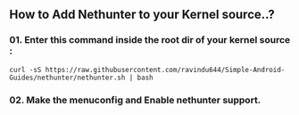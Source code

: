 ## How to Add Nethunter to your Kernel source..?

### 01. Enter this command inside the root dir of your kernel source :
```
curl -sS https://raw.githubusercontent.com/ravindu644/Simple-Android-Guides/nethunter/nethunter.sh | bash
```
### 02. Make the menuconfig and Enable nethunter support.
